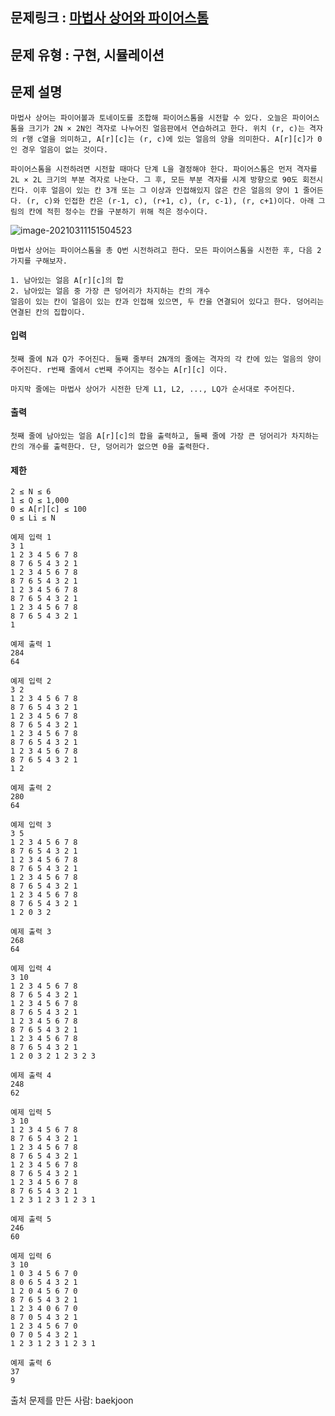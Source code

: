 ## 문제링크 : [마법사 상어와 파이어스톰](https://www.acmicpc.net/problem/20058)

## 문제 유형 : 구현, 시뮬레이션

## 문제 설명

```
마법사 상어는 파이어볼과 토네이도를 조합해 파이어스톰을 시전할 수 있다. 오늘은 파이어스톰을 크기가 2N × 2N인 격자로 나누어진 얼음판에서 연습하려고 한다. 위치 (r, c)는 격자의 r행 c열을 의미하고, A[r][c]는 (r, c)에 있는 얼음의 양을 의미한다. A[r][c]가 0인 경우 얼음이 없는 것이다.

파이어스톰을 시전하려면 시전할 때마다 단계 L을 결정해야 한다. 파이어스톰은 먼저 격자를 2L × 2L 크기의 부분 격자로 나눈다. 그 후, 모든 부분 격자를 시계 방향으로 90도 회전시킨다. 이후 얼음이 있는 칸 3개 또는 그 이상과 인접해있지 않은 칸은 얼음의 양이 1 줄어든다. (r, c)와 인접한 칸은 (r-1, c), (r+1, c), (r, c-1), (r, c+1)이다. 아래 그림의 칸에 적힌 정수는 칸을 구분하기 위해 적은 정수이다.

```
![image-20210311151504523](C:\Users\multicampus\AppData\Roaming\Typora\typora-user-images\image-20210311151504523.png)

```
마법사 상어는 파이어스톰을 총 Q번 시전하려고 한다. 모든 파이어스톰을 시전한 후, 다음 2가지를 구해보자.

1. 남아있는 얼음 A[r][c]의 합
2. 남아있는 얼음 중 가장 큰 덩어리가 차지하는 칸의 개수
얼음이 있는 칸이 얼음이 있는 칸과 인접해 있으면, 두 칸을 연결되어 있다고 한다. 덩어리는 연결된 칸의 집합이다.
```

#### 입력
```
첫째 줄에 N과 Q가 주어진다. 둘째 줄부터 2N개의 줄에는 격자의 각 칸에 있는 얼음의 양이 주어진다. r번째 줄에서 c번째 주어지는 정수는 A[r][c] 이다.

마지막 줄에는 마법사 상어가 시전한 단계 L1, L2, ..., LQ가 순서대로 주어진다.
```

#### 출력
```
첫째 줄에 남아있는 얼음 A[r][c]의 합을 출력하고, 둘째 줄에 가장 큰 덩어리가 차지하는 칸의 개수를 출력한다. 단, 덩어리가 없으면 0을 출력한다.
```

#### 제한
```
2 ≤ N ≤ 6
1 ≤ Q ≤ 1,000
0 ≤ A[r][c] ≤ 100
0 ≤ Li ≤ N
```
```
예제 입력 1 
3 1
1 2 3 4 5 6 7 8
8 7 6 5 4 3 2 1
1 2 3 4 5 6 7 8
8 7 6 5 4 3 2 1
1 2 3 4 5 6 7 8
8 7 6 5 4 3 2 1
1 2 3 4 5 6 7 8
8 7 6 5 4 3 2 1
1
```
```
예제 출력 1 
284
64
```
```
예제 입력 2 
3 2
1 2 3 4 5 6 7 8
8 7 6 5 4 3 2 1
1 2 3 4 5 6 7 8
8 7 6 5 4 3 2 1
1 2 3 4 5 6 7 8
8 7 6 5 4 3 2 1
1 2 3 4 5 6 7 8
8 7 6 5 4 3 2 1
1 2
```
```
예제 출력 2 
280
64
```
```
예제 입력 3 
3 5
1 2 3 4 5 6 7 8
8 7 6 5 4 3 2 1
1 2 3 4 5 6 7 8
8 7 6 5 4 3 2 1
1 2 3 4 5 6 7 8
8 7 6 5 4 3 2 1
1 2 3 4 5 6 7 8
8 7 6 5 4 3 2 1
1 2 0 3 2
```
```
예제 출력 3 
268
64
```
```
예제 입력 4 
3 10
1 2 3 4 5 6 7 8
8 7 6 5 4 3 2 1
1 2 3 4 5 6 7 8
8 7 6 5 4 3 2 1
1 2 3 4 5 6 7 8
8 7 6 5 4 3 2 1
1 2 3 4 5 6 7 8
8 7 6 5 4 3 2 1
1 2 0 3 2 1 2 3 2 3
```
```
예제 출력 4 
248
62
```
```
예제 입력 5 
3 10
1 2 3 4 5 6 7 8
8 7 6 5 4 3 2 1
1 2 3 4 5 6 7 8
8 7 6 5 4 3 2 1
1 2 3 4 5 6 7 8
8 7 6 5 4 3 2 1
1 2 3 4 5 6 7 8
8 7 6 5 4 3 2 1
1 2 3 1 2 3 1 2 3 1
```
```
예제 출력 5 
246
60
```
```
예제 입력 6 
3 10
1 0 3 4 5 6 7 0
8 0 6 5 4 3 2 1
1 2 0 4 5 6 7 0
8 7 6 5 4 3 2 1
1 2 3 4 0 6 7 0
8 7 0 5 4 3 2 1
1 2 3 4 5 6 7 0
0 7 0 5 4 3 2 1
1 2 3 1 2 3 1 2 3 1
```
```
예제 출력 6 
37
9
```
출처
문제를 만든 사람: baekjoon
